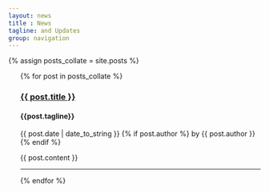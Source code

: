```yaml
---
layout: news
title : News
tagline: and Updates
group: navigation
---
```



{% assign posts_collate = site.posts %}
<ul class="posts">
  {% for post in posts_collate %}
    <div class="post">
      <h3 class="post-title"><a href="{{ BASE_PATH }}{{ post.url }}">{{ post.title }}</a></h3>
      <h4 class="tagline">{{post.tagline}}</h4>
        {{ post.date | date_to_string }}
			  {% if post.author %} <span class="author">by {{ post.author }}</span>{% endif %}
			   <p class="post_content">{{ post.content }}</p>
    </div>
    <hr>
	{% endfor %}
</ul>
